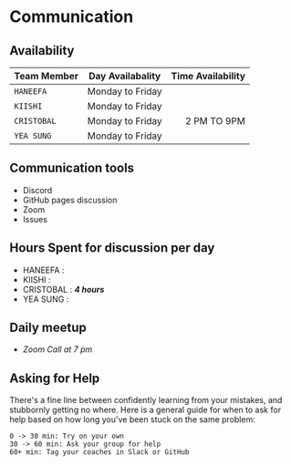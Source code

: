 # Communication

## Availability

| Team Member | Day Availabality | Time Availability |
| ----------- | :--------------: | ----------------: |
| `HANEEFA`   | Monday to Friday |                   |
| `KIISHI`    | Monday to Friday |                   |
| `CRISTOBAL` | Monday to Friday |       2 PM TO 9PM |
| `YEA SUNG`  | Monday to Friday |                   |

## Communication tools

- Discord
- GitHub pages discussion
- Zoom
- Issues

## Hours Spent for discussion per day

- HANEEFA :
- KIISHI :
- CRISTOBAL : **_4 hours_**
- YEA SUNG :

## Daily meetup

- _Zoom Call at 7 pm_

## Asking for Help

There's a fine line between confidently learning from your mistakes, and
stubbornly getting no where. Here is a general guide for when to ask for help
based on how long you've been stuck on the same problem:

    0 -> 30 min: Try on your own
    30 -> 60 min: Ask your group for help
    60+ min: Tag your coaches in Slack or GitHub
